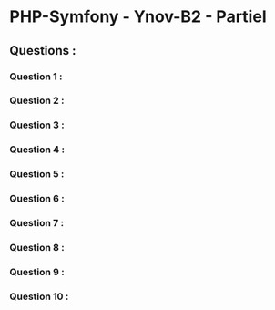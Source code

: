 # PHP-Symfony - Ynov-B2 - Partiel

## Questions :


### Question 1 :


### Question 2 :


### Question 3 : 


### Question 4 :


### Question 5 :


### Question 6 :


### Question 7 :


### Question 8 :


### Question 9 :


### Question 10 :

